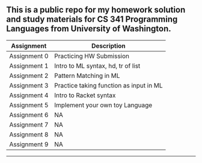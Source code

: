 ## This is a public repo for my homework solution and study materials for CS 341 Programming Languages from University of Washington. 


| **Assignment** | **Description** |
|------------|-------------|
| Assignment 0 | Practicing HW Submission |
| Assignment 1 | Intro to ML syntax, hd, tr of list |
| Assignment 2 | Pattern Matching in ML |
| Assignment 3 | Practice taking function as input in ML  |
| Assignment 4 | Intro to Racket syntax |
| Assignment 5 | Implement your own toy Language |
| Assignment 6 | NA |
| Assignment 7 | NA |
| Assignment 8 | NA |
| Assignment 9 | NA |
---
